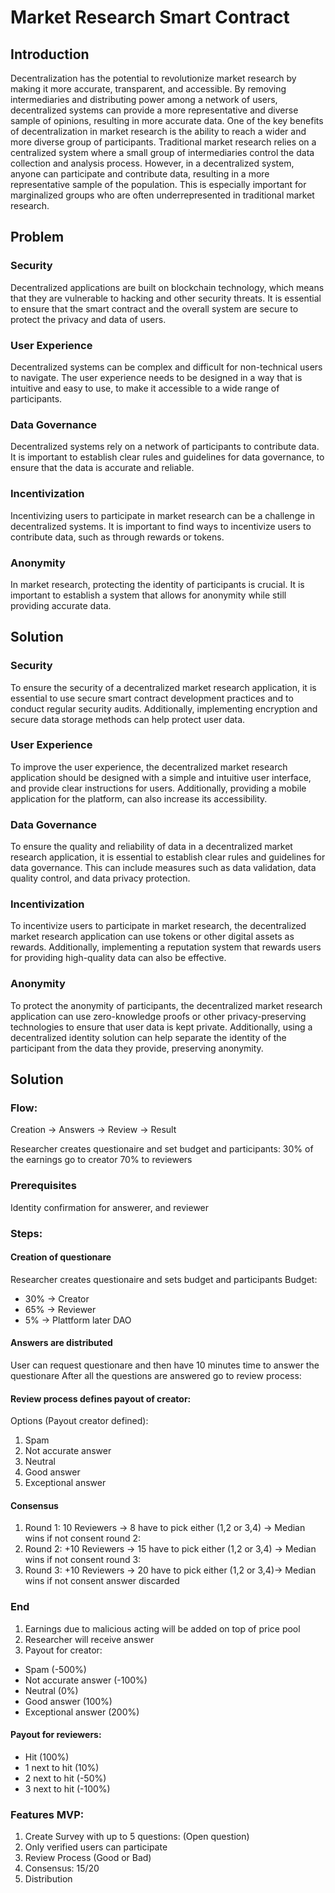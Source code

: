 # Market Research Smart Contract
## Introduction
Decentralization has the potential to revolutionize market research by making it more accurate, transparent, and accessible. By removing intermediaries and distributing power among a network of users, decentralized systems can provide a more representative and diverse sample of opinions, resulting in more accurate data.
One of the key benefits of decentralization in market research is the ability to reach a wider and more diverse group of participants. Traditional market research relies on a centralized system where a small group of intermediaries control the data collection and analysis process. However, in a decentralized system, anyone can participate and contribute data, resulting in a more representative sample of the population. This is especially important for marginalized groups who are often underrepresented in traditional market research.

## Problem
### Security
Decentralized applications are built on blockchain technology, which means that they are vulnerable to hacking and other security threats. It is essential to ensure that the smart contract and the overall system are secure to protect the privacy and data of users.

### User Experience
Decentralized systems can be complex and difficult for non-technical users to navigate. The user experience needs to be designed in a way that is intuitive and easy to use, to make it accessible to a wide range of participants.

### Data Governance
Decentralized systems rely on a network of participants to contribute data. It is important to establish clear rules and guidelines for data governance, to ensure that the data is accurate and reliable.

### Incentivization
Incentivizing users to participate in market research can be a challenge in decentralized systems. It is important to find ways to incentivize users to contribute data, such as through rewards or tokens.

### Anonymity
In market research, protecting the identity of participants is crucial. It is important to establish a system that allows for anonymity while still providing accurate data.

## Solution
### Security
To ensure the security of a decentralized market research application, it is essential to use secure smart contract development practices and to conduct regular security audits. Additionally, implementing encryption and secure data storage methods can help protect user data.

### User Experience
To improve the user experience, the decentralized market research application should be designed with a simple and intuitive user interface, and provide clear instructions for users. Additionally, providing a mobile application for the platform, can also increase its accessibility.

### Data Governance
To ensure the quality and reliability of data in a decentralized market research application, it is essential to establish clear rules and guidelines for data governance. This can include measures such as data validation, data quality control, and data privacy protection.

### Incentivization
To incentivize users to participate in market research, the decentralized market research application can use tokens or other digital assets as rewards. Additionally, implementing a reputation system that rewards users for providing high-quality data can also be effective.

### Anonymity
To protect the anonymity of participants, the decentralized market research application can use zero-knowledge proofs or other privacy-preserving technologies to ensure that user data is kept private. Additionally, using a decentralized identity solution can help separate the identity of the participant from the data they provide, preserving anonymity.

## Solution

### Flow:
Creation -> Answers -> Review -> Result

Researcher creates questionaire and set budget and participants:
30% of the earnings go to creator 70% to reviewers

### Prerequisites
Identity confirmation for answerer, and reviewer

### Steps:
#### Creation of questionare
Researcher creates questionaire and sets budget and participants
Budget: 
- 30% -> Creator 
- 65% -> Reviewer
- 5% -> Plattform later DAO

#### Answers are distributed
User can request questionare and then have 10 minutes time to answer the questionare
After all the questions are answered go to review process:

#### Review process defines payout of creator:
Options (Payout creator defined):
1. Spam
2. Not accurate answer
3. Neutral
4. Good answer
5. Exceptional answer

#### Consensus
1. Round 1: 10 Reviewers -> 8 have to pick either (1,2 or 3,4) -> Median wins if not consent round 2:
2. Round 2: +10 Reviewers ->  15 have to pick either (1,2 or 3,4) -> Median wins if not consent round 3:
3. Round 3: +10 Reviewers -> 20 have to pick either (1,2 or 3,4)-> Median wins if not consent answer discarded

### End
1. Earnings due to malicious acting will be added on top of price pool
2. Researcher will receive answer
3. Payout for creator:
- Spam (-500%)
- Not accurate answer  (-100%)
- Neutral (0%)
- Good answer (100%)
- Exceptional answer (200%)

#### Payout for reviewers:
- Hit (100%)
- 1 next to hit (10%)
- 2 next to hit (-50%)
- 3 next to hit (-100%)

### Features MVP:
1. Create Survey with up to 5 questions: (Open question)
2. Only verified users can participate
3. Review Process (Good or Bad)
4. Consensus: 15/20
5. Distribution

